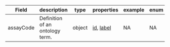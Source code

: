 |Field | description | type | properties | example | enum|
| ---| ---| ---| ---| ---| --- |
| assayCode | Definition of an ontology term. | object | [id](./id.md), [label](./label.md) | NA | NA|

